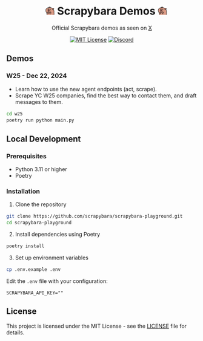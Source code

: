 <div id="toc" align="center">
  <ul style="list-style: none">
    <summary>
      <h1><img src="images/wow.gif" alt="Scrapybara" width="24"> Scrapybara Demos <img src="images/wow.gif" alt="Scrapybara" width="24"></h1>
    </summary>
  </ul>
</div>

<p align="center">
  Official Scrapybara demos as seen on <a href="https://x.com/scrapybara">X</a>
</p>

<p align="center">
  <a href="https://github.com/scrapybara/scrapybara-playground/blob/main/license"><img alt="MIT License" src="https://img.shields.io/badge/license-MIT-blue" /></a>
  <a href="https://discord.gg/s4bPUVFXqA"><img alt="Discord" src="https://img.shields.io/badge/Discord-Join%20the%20community-yellow.svg?logo=discord" /></a>
</p>

## Demos

### W25 - Dec 22, 2024

- Learn how to use the new agent endpoints (act, scrape).
- Scrape YC W25 companies, find the best way to contact them, and draft messages to them.

```bash
cd w25
poetry run python main.py
```

## Local Development

### Prerequisites

- Python 3.11 or higher
- Poetry

### Installation

1. Clone the repository

```bash
git clone https://github.com/scrapybara/scrapybara-playground.git
cd scrapybara-playground
```

2. Install dependencies using Poetry

```bash
poetry install
```

3. Set up environment variables

```bash
cp .env.example .env
```

Edit the `.env` file with your configuration:

```env
SCRAPYBARA_API_KEY=""
```

## License

This project is licensed under the MIT License - see the [LICENSE](LICENSE) file for details.
